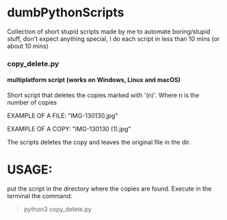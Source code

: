 # dumbPythonScripts
Collection of short stupid scripts made by me to automate boring/stupid stuff, don't expect anything special, I do each script in less than 10 mins (or about 10 mins)
### copy_delete.py
#### multiplatform script (works on Windows, Linux and macOS)
Short script that deletes the copies marked with '(n)'. Where n is the number of copies

EXAMPLE OF A FILE: "IMG-130130.jpg"

EXAMPLE OF A COPY: "IMG-130130 (1).jpg"

The scripts deletes the copy and leaves the original file in the dir.

# USAGE:
put the script in the directory where the copies are found.
Execute in the terminal the command:

> python3 copy_delete.py
